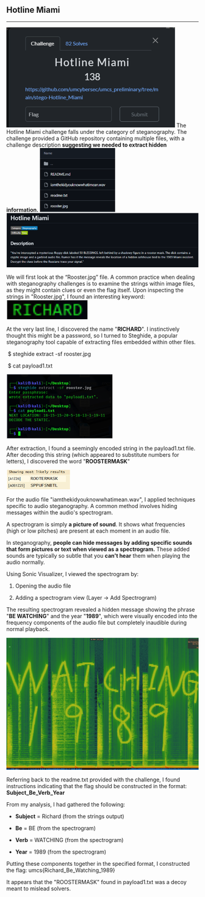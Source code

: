 ## Hotline Miami
-------------
![chall](img/chall.png)
The Hotline Miami challenge falls under the category of steganography. The challenge provided a GitHub repository containing multiple files, with a challenge description **suggesting we needed to extract hidden information.**
![repository](img/repository.png)
![description](img/description.png)

We will first look at the “Rooster.jpg” file. A common practice when dealing with steganography challenges is to examine the strings within image files, as they might contain clues or even the flag itself. Upon inspecting the strings in "Rooster.jpg", I found an interesting keyword:
![richard](img/richard.png)

At the very last line, I discovered the name "**RICHARD**". I instinctively thought this might be a password, so I turned to Steghide, a popular steganography tool capable of extracting files embedded within other files.

 $ steghide extract -sf rooster.jpg

 $ cat payload1.txt

![steghide](img/steghide.png)

After extraction, I found a seemingly encoded string in the payload1.txt file. After decoding this string (which appeared to substitute numbers for letters), I discovered the word "**ROOSTERMASK**"

![roostermask](img/roostermask.png)

For the audio file "iamthekidyouknowwhatimean.wav", I applied techniques specific to audio steganography. A common method involves hiding messages within the audio's spectrogram.

A spectrogram is simply **a picture of sound**. It shows what frequencies (high or low pitches) are present at each moment in an audio file.

In steganography, **people can hide messages by adding specific sounds that form pictures or text when viewed as a spectrogram.** These added sounds are typically so subtle that you **can't hear** them when playing the audio normally.

Using Sonic Visualizer, I viewed the spectrogram by:

1.  Opening the audio file
    
2.  Adding a spectrogram view (Layer → Add Spectrogram)
    

The resulting spectrogram revealed a hidden message showing the phrase "**BE WATCHING**" and the year "**1989**", which were visually encoded into the frequency components of the audio file but completely inaudible during normal playback.

![spectogram](img/spectogram.png)

Referring back to the readme.txt provided with the challenge, I found instructions indicating that the flag should be constructed in the format: **Subject\_Be\_Verb\_Year**

From my analysis, I had gathered the following:

*   **Subject** \= Richard (from the strings output) 
    
*   **Be** \= BE (from the spectrogram)
    
*   **Verb** = WATCHING (from the spectrogram)
    
*   **Year** = 1989 (from the spectrogram)
    

Putting these components together in the specified format, I constructed the flag: umcs{Richard\_Be\_Watching\_1989}

It appears that the "ROOSTERMASK" found in payload1.txt was a decoy meant to mislead solvers.
